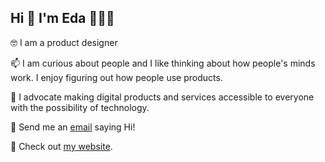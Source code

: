 ## Hi 👋 I'm Eda 👩🏻‍💻

<!--
**edakizak/edakizak** is a ✨ _special_ ✨ repository because its `README.md` (this file) appears on your GitHub profile.

Here are some ideas to get you started:

- 🔭 I’m currently working on ...
- 🌱 I’m currently learning ...
- 👯 I’m looking to collaborate on ...
- 🤔 I’m looking for help with ...
- 💬 Ask me about ...
- 📫 How to reach me: ...
- 😄 Pronouns: ...
- ⚡ Fun fact: ...
-->

🤓 I am a product designer

📫 I am curious about people and I like thinking about how people's minds work. I enjoy figuring out how people use products.

📱 I advocate making digital products and services accessible to everyone with the possibility of technology.

🔭 Send me an [email](edakizak@gmail.com) saying Hi!

💌 Check out [my website](https://edakizak.wixsite.com/my-site).



